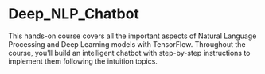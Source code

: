 # Deep_NLP_Chatbot
This hands-on course covers all the important aspects of Natural Language Processing and Deep Learning models with TensorFlow. Throughout the course, you'll build an intelligent chatbot with step-by-step instructions to implement them following the intuition topics.
